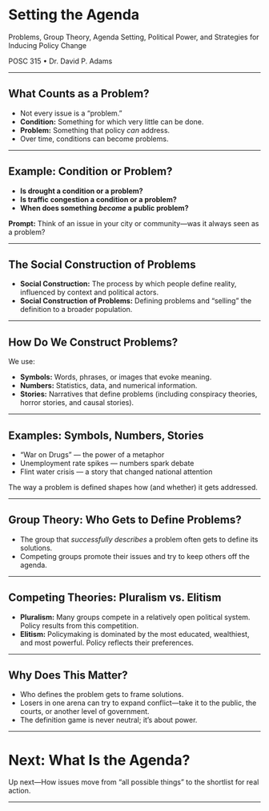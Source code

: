 # Setting the Agenda
<span class="subtitle">Problems, Group Theory, Agenda Setting, Political Power, and Strategies for Inducing Policy Change</span>
<div class="small-text">POSC 315 &bull; Dr. David P. Adams</div>

---

<!-- Slide 2 -->
## What Counts as a Problem?

- Not every issue is a “problem.”
- **Condition:** Something for which very little can be done.
- **Problem:** Something that policy *can* address.
- Over time, conditions can become problems.

---

<!-- Slide 3 -->
## Example: Condition or Problem?
- **Is drought a condition or a problem?**
- **Is traffic congestion a condition or a problem?**
- **When does something *become* a public problem?**

<div class="info-box">
  <strong>Prompt:</strong> Think of an issue in your city or community—was it always seen as a problem?
</div>

---

<!-- Slide 4 -->
## The Social Construction of Problems

- **Social Construction:** The process by which people define reality, influenced by context and political actors.
- **Social Construction of Problems:** Defining problems and “selling” the definition to a broader population.

---

<!-- Slide 5 -->
## How Do We Construct Problems?

We use:

- **Symbols:** Words, phrases, or images that evoke meaning.
- **Numbers:** Statistics, data, and numerical information.
- **Stories:** Narratives that define problems (including conspiracy theories, horror stories, and causal stories).

---

<!-- Slide 6 -->
## Examples: Symbols, Numbers, Stories

- “War on Drugs” — the power of a metaphor
- Unemployment rate spikes — numbers spark debate
- Flint water crisis — a story that changed national attention

<div class="highlight-box">
  The way a problem is defined shapes how (and whether) it gets addressed.
</div>

---

<!-- Slide 7 -->
## Group Theory: Who Gets to Define Problems?

- The group that *successfully describes* a problem often gets to define its solutions.
- Competing groups promote their issues and try to keep others off the agenda.

---

<!-- Slide 8 -->
## Competing Theories: Pluralism vs. Elitism

- **Pluralism:** Many groups compete in a relatively open political system. Policy results from this competition.
- **Elitism:** Policymaking is dominated by the most educated, wealthiest, and most powerful. Policy reflects their preferences.

---

<!-- Slide 9 -->
## Why Does This Matter?

- Who defines the problem gets to frame solutions.
- Losers in one arena can try to expand conflict—take it to the public, the courts, or another level of government.
- The definition game is never neutral; it’s about power.

---

<!-- Slide 10 -->
# Next: What Is the Agenda?

<div class="info-box">
  Up next—How issues move from “all possible things” to the shortlist for real action.
</div>

---

<!-- End Deck 1 -->
